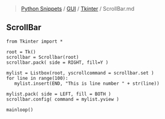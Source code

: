> [Python Snippets](../../README.md) / [GUI](../README.md) / [Tkinter](README.md) / ScrollBar.md
## ScrollBar
```
from Tkinter import *

root = Tk()
scrollbar = Scrollbar(root)
scrollbar.pack( side = RIGHT, fill=Y )

mylist = Listbox(root, yscrollcommand = scrollbar.set )
for line in range(100):
   mylist.insert(END, "This is line number " + str(line))

mylist.pack( side = LEFT, fill = BOTH )
scrollbar.config( command = mylist.yview )

mainloop()
```